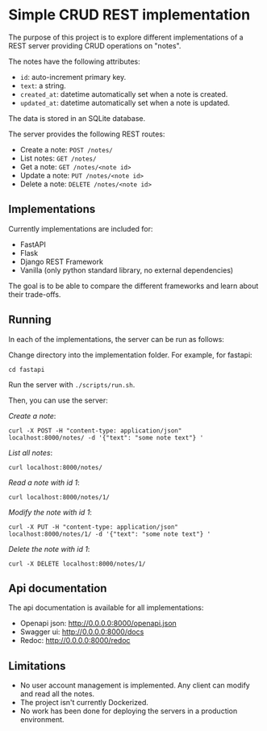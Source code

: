 # Simple CRUD REST implementation

The purpose of this project is to explore different implementations of a REST server providing CRUD operations on "notes".

The notes have the following attributes:
* `id`: auto-increment primary key.
* `text`: a string.
* `created_at`: datetime automatically set when a note is created.
* `updated_at`: datetime automatically set when a note is updated.

The data is stored in an SQLite database.

The server provides the following REST routes:
* Create a note: `POST /notes/`
* List notes: `GET /notes/`
* Get a note: `GET /notes/<note id>`
* Update a note: `PUT /notes/<note id>` 
* Delete a note: `DELETE /notes/<note id>`

## Implementations
Currently implementations are included for:
* FastAPI
* Flask
* Django REST Framework
* Vanilla (only python standard library, no external dependencies)

The goal is to be able to compare the different frameworks and learn about their trade-offs.

## Running


In each of the implementations, the server can be run as follows:

Change directory into the implementation folder. For example, for fastapi:
```
cd fastapi
```


Run the server with `./scripts/run.sh`.

Then, you can use the server:


*Create a note*:
```
curl -X POST -H "content-type: application/json"  localhost:8000/notes/ -d '{"text": "some note text"} '
```

*List all notes*:
```
curl localhost:8000/notes/
```

*Read a note with id 1*:
```
curl localhost:8000/notes/1/
```

*Modify the note with id 1*:
```
curl -X PUT -H "content-type: application/json"  localhost:8000/notes/1/ -d '{"text": "some note text"} '
```

*Delete the note with id 1*:
```
curl -X DELETE localhost:8000/notes/1/
```

## Api documentation
The api documentation is available for all implementations:
* Openapi json: http://0.0.0.0:8000/openapi.json
* Swagger ui: http://0.0.0.0:8000/docs
* Redoc: http://0.0.0.0:8000/redoc

## Limitations
* No user account management is implemented. Any client can modify and read all the notes.
* The project isn't currently Dockerized.
* No work has been done for deploying the servers in a production environment.


